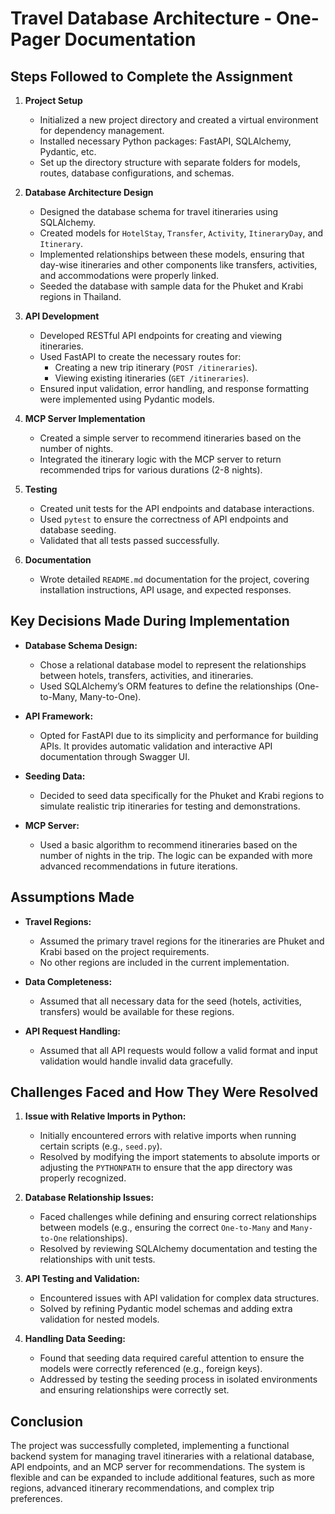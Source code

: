 # Travel Database Architecture - One-Pager Documentation

## Steps Followed to Complete the Assignment

1. **Project Setup**
   - Initialized a new project directory and created a virtual environment for dependency management.
   - Installed necessary Python packages: FastAPI, SQLAlchemy, Pydantic, etc.
   - Set up the directory structure with separate folders for models, routes, database configurations, and schemas.

2. **Database Architecture Design**
   - Designed the database schema for travel itineraries using SQLAlchemy.
   - Created models for `HotelStay`, `Transfer`, `Activity`, `ItineraryDay`, and `Itinerary`.
   - Implemented relationships between these models, ensuring that day-wise itineraries and other components like transfers, activities, and accommodations were properly linked.
   - Seeded the database with sample data for the Phuket and Krabi regions in Thailand.

3. **API Development**
   - Developed RESTful API endpoints for creating and viewing itineraries.
   - Used FastAPI to create the necessary routes for:
     - Creating a new trip itinerary (`POST /itineraries`).
     - Viewing existing itineraries (`GET /itineraries`).
   - Ensured input validation, error handling, and response formatting were implemented using Pydantic models.

4. **MCP Server Implementation**
   - Created a simple server to recommend itineraries based on the number of nights.
   - Integrated the itinerary logic with the MCP server to return recommended trips for various durations (2-8 nights).

5. **Testing**
   - Created unit tests for the API endpoints and database interactions.
   - Used `pytest` to ensure the correctness of API endpoints and database seeding.
   - Validated that all tests passed successfully.

6. **Documentation**
   - Wrote detailed `README.md` documentation for the project, covering installation instructions, API usage, and expected responses.

## Key Decisions Made During Implementation

- **Database Schema Design:**
  - Chose a relational database model to represent the relationships between hotels, transfers, activities, and itineraries.
  - Used SQLAlchemy’s ORM features to define the relationships (One-to-Many, Many-to-One).

- **API Framework:**
  - Opted for FastAPI due to its simplicity and performance for building APIs. It provides automatic validation and interactive API documentation through Swagger UI.

- **Seeding Data:**
  - Decided to seed data specifically for the Phuket and Krabi regions to simulate realistic trip itineraries for testing and demonstrations.

- **MCP Server:**
  - Used a basic algorithm to recommend itineraries based on the number of nights in the trip. The logic can be expanded with more advanced recommendations in future iterations.

## Assumptions Made

- **Travel Regions:**
  - Assumed the primary travel regions for the itineraries are Phuket and Krabi based on the project requirements.
  - No other regions are included in the current implementation.

- **Data Completeness:**
  - Assumed that all necessary data for the seed (hotels, activities, transfers) would be available for these regions.

- **API Request Handling:**
  - Assumed that all API requests would follow a valid format and input validation would handle invalid data gracefully.

## Challenges Faced and How They Were Resolved

1. **Issue with Relative Imports in Python:**
   - Initially encountered errors with relative imports when running certain scripts (e.g., `seed.py`).
   - Resolved by modifying the import statements to absolute imports or adjusting the `PYTHONPATH` to ensure that the app directory was properly recognized.

2. **Database Relationship Issues:**
   - Faced challenges while defining and ensuring correct relationships between models (e.g., ensuring the correct `One-to-Many` and `Many-to-One` relationships).
   - Resolved by reviewing SQLAlchemy documentation and testing the relationships with unit tests.

3. **API Testing and Validation:**
   - Encountered issues with API validation for complex data structures.
   - Solved by refining Pydantic model schemas and adding extra validation for nested models.

4. **Handling Data Seeding:**
   - Found that seeding data required careful attention to ensure the models were correctly referenced (e.g., foreign keys).
   - Addressed by testing the seeding process in isolated environments and ensuring relationships were correctly set.

## Conclusion

The project was successfully completed, implementing a functional backend system for managing travel itineraries with a relational database, API endpoints, and an MCP server for recommendations. The system is flexible and can be expanded to include additional features, such as more regions, advanced itinerary recommendations, and complex trip preferences.
